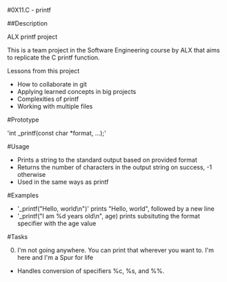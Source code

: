 #0X11.C - printf

##Description

ALX printf project

This is a team project in the Software Engineering course by ALX that aims to replicate the C printf function.

Lessons from this project
* How to collaborate in git
* Applying learned concepts in big projects
* Complexities of printf
* Working with multiple files

#Prototype

'int _printf(const char *format, ...);'

#Usage
* Prints a string to the standard output based on provided format
* Returns the number of characters in the output string on success, -1 otherwise
* Used in the same ways as printf

#Examples
* '_printf("Hello, world\n")' prints "Hello, world", followed by a new line
* '_printf("I am %d years old\n", age) prints subsituting the format specifier with the age value

#Tasks

0. I'm not going anywhere. You can print that wherever you want to. I'm here and I'm a Spur for life
* Handles conversion of specifiers %c, %s, and %%.
